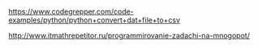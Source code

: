 https://www.codegrepper.com/code-examples/python/python+convert+dat+file+to+csv

http://www.itmathrepetitor.ru/programmirovanie-zadachi-na-mnogopot/